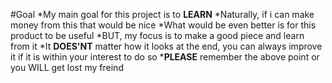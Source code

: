 #Goal
*My main goal for this project is to **LEARN**
*Naturally, if i can make money from this that would be nice
*What would be even better is for this product to be useful
*BUT, my focus is to make a good piece and learn from it
*It **DOES'NT** matter how it looks at the end, you can always improve it if it is within your interest to do so 
***PLEASE** remember the above point or you WILL get lost my freind 